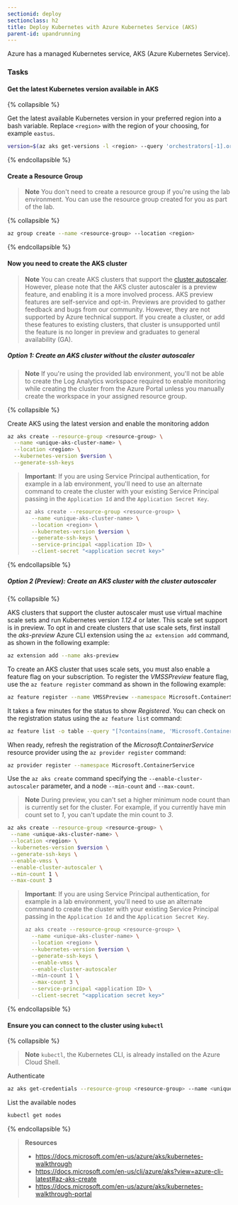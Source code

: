 ```yaml
---
sectionid: deploy
sectionclass: h2
title: Deploy Kubernetes with Azure Kubernetes Service (AKS)
parent-id: upandrunning
---
```


Azure has a managed Kubernetes service, AKS (Azure Kubernetes Service).

### Tasks

#### Get the latest Kubernetes version available in AKS

{% collapsible %}

Get the latest available Kubernetes version in your preferred region into a bash variable. Replace `<region>` with the region of your choosing, for example `eastus`.

```sh
version=$(az aks get-versions -l <region> --query 'orchestrators[-1].orchestratorVersion' -o tsv)
```

{% endcollapsible %}

#### Create a Resource Group

> **Note** You don't need to create a resource group if you're using the lab environment. You can use the resource group created for you as part of the lab.

{% collapsible %}

```sh
az group create --name <resource-group> --location <region>
```

{% endcollapsible %}

####  Now you need to create the AKS cluster

> **Note** You can create AKS clusters that support the [cluster autoscaler](https://docs.microsoft.com/en-us/azure/aks/cluster-autoscaler#about-the-cluster-autoscaler). However, please note that the AKS cluster autoscaler is a preview feature, and enabling it is a more involved process. AKS preview features are self-service and opt-in. Previews are provided to gather feedback and bugs from our community. However, they are not supported by Azure technical support. If you create a cluster, or add these features to existing clusters, that cluster is unsupported until the feature is no longer in preview and graduates to general availability (GA).

##### **Option 1:** Create an AKS cluster without the cluster autoscaler

> **Note** If you're using the provided lab environment, you'll not be able to create the Log Analytics workspace required to enable monitoring while creating the cluster from the Azure Portal unless you manually create the workspace in your assigned resource group.

  {% collapsible %}

  Create AKS using the latest version and enable the monitoring addon

  ```sh
  az aks create --resource-group <resource-group> \
    --name <unique-aks-cluster-name> \
    --location <region> \
    --kubernetes-version $version \
    --generate-ssh-keys
  ```

  > **Important**: If you are using Service Principal authentication, for example in a lab environment, you'll need to use an alternate command to create the cluster with your existing Service Principal passing in the `Application Id` and the `Application Secret Key`.
  >
  > ```sh
  > az aks create --resource-group <resource-group> \
  >   --name <unique-aks-cluster-name> \
  >   --location <region> \
  >   --kubernetes-version $version \
  >   --generate-ssh-keys \
  >   --service-principal <application ID> \
  >   --client-secret "<application secret key>"
  > ```

  {% endcollapsible %}

##### **Option 2 (*Preview*):** Create an AKS cluster with the cluster autoscaler

  {% collapsible %}
 
  AKS clusters that support the cluster autoscaler must use virtual machine scale sets and run Kubernetes version *1.12.4* or later. This scale set support is in preview. To opt in and create clusters that use scale sets, first install the *aks-preview* Azure CLI extension using the `az extension add` command, as shown in the following example:

  ```sh
  az extension add --name aks-preview
  ```

  To create an AKS cluster that uses scale sets, you must also enable a feature flag on your subscription. To register the *VMSSPreview* feature flag, use the `az feature register` command as shown in the following example:

  ```sh
  az feature register --name VMSSPreview --namespace Microsoft.ContainerService
  ```

  It takes a few minutes for the status to show *Registered*. You can check on the registration status using the `az feature list` command:

  ```sh
  az feature list -o table --query "[?contains(name, 'Microsoft.ContainerService/VMSSPreview')].{Name:name,State:properties.state}"
  ```

  When ready, refresh the registration of the *Microsoft.ContainerService* resource provider using the `az provider register` command:

  ```sh
  az provider register --namespace Microsoft.ContainerService
  ```

  Use the `az aks create` command specifying the `--enable-cluster-autoscaler` parameter, and a node `--min-count` and `--max-count`.

  > **Note** During preview, you can't set a higher minimum node count than is currently set for the cluster. For example, if you currently have min count set to *1*, you can't update the min count to *3*.

   ```sh
  az aks create --resource-group <resource-group> \
    --name <unique-aks-cluster-name> \
    --location <region> \
    --kubernetes-version $version \
    --generate-ssh-keys \
    --enable-vmss \
    --enable-cluster-autoscaler \
    --min-count 1 \
    --max-count 3
  ```

  > **Important**: If you are using Service Principal authentication, for example in a lab environment, you'll need to use an alternate command to create the cluster with your existing Service Principal passing in the `Application Id` and the `Application Secret Key`.
  > ```sh
  > az aks create --resource-group <resource-group> \
  >   --name <unique-aks-cluster-name> \
  >   --location <region> \
  >   --kubernetes-version $version \
  >   --generate-ssh-keys \
  >   --enable-vmss \
  >   --enable-cluster-autoscaler
  >   --min-count 1 \
  >   --max-count 3 \
  >   --service-principal <application ID> \
  >   --client-secret "<application secret key>"
  > ```

  {% endcollapsible %}

#### Ensure you can connect to the cluster using `kubectl`

{% collapsible %}

> **Note** `kubectl`, the Kubernetes CLI, is already installed on the Azure Cloud Shell.

Authenticate

```sh
az aks get-credentials --resource-group <resource-group> --name <unique-aks-cluster-name>
```

List the available nodes

```sh
kubectl get nodes
```

{% endcollapsible %}

> **Resources**
> * <https://docs.microsoft.com/en-us/azure/aks/kubernetes-walkthrough>
> * <https://docs.microsoft.com/en-us/cli/azure/aks?view=azure-cli-latest#az-aks-create>
> * <https://docs.microsoft.com/en-us/azure/aks/kubernetes-walkthrough-portal>